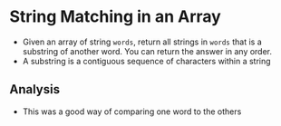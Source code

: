 # String Matching in an Array
- Given an array of string `words`, return all strings in `words` that is a substring of another word. You can return the answer in any order.
- A substring is a contiguous sequence of characters within a string

## Analysis
- This was a good way of comparing one word to the others
